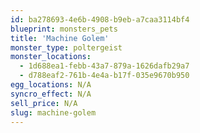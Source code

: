 ```yaml
---
id: ba278693-4e6b-4908-b9eb-a7caa3114bf4
blueprint: monsters_pets
title: 'Machine Golem'
monster_type: poltergeist
monster_locations:
  - 1d688ea1-febb-43a7-879a-1626dafb29a7
  - d788eaf2-761b-4e4a-b17f-035e9670b950
egg_locations: N/A
syncro_effect: N/A
sell_price: N/A
slug: machine-golem
---
```

